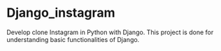 # Django_instagram
Develop clone Instagram in Python with Django.
This project is done for understanding basic functionalities of Django.
##
